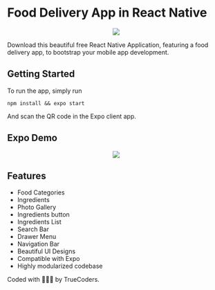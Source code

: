 # Food Delivery App in React Native

<center><a href="https://www.instamobile.io/app-templates/food-app-template/"><img src="https://www.instamobile.io/wp-content/uploads/2019/07/Screen-Shot-2019-07-22-at-8.56.44-PM.png" /></a></center>

Download this beautiful free React Native Application, featuring a food delivery app, to bootstrap your mobile app development.

## Getting Started
To run the app, simply run

``` npm install && expo start ```

And scan the QR code in the Expo client app.

## Expo Demo
<center><a href=""><img src="https://www.instamobile.io/wp-content/uploads/2019/07/Screen-Shot-2019-07-22-at-8.20.29-PM.png" /></a></center>

## Features
- Food Categories
- Ingredients
- Photo Gallery
- Ingredients button
- Ingredients List
- Search Bar
- Drawer Menu
- Navigation Bar
- Beautiful UI Designs
- Compatible with Expo
- Highly modularized codebase


Coded with 💖💖💖 by TrueCoders.

